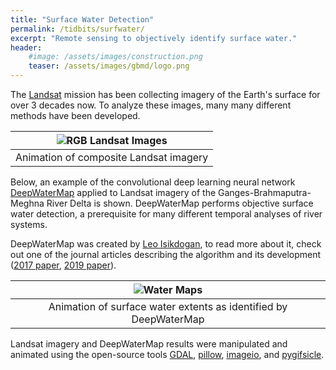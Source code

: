 ```yaml
---
title: "Surface Water Detection"
permalink: /tidbits/surfwater/
excerpt: "Remote sensing to objectively identify surface water."
header:
    #image: /assets/images/construction.png
    teaser: /assets/images/gbmd/logo.png
---
```


The [Landsat](https://landsat.gsfc.nasa.gov/) mission has been collecting
imagery of the Earth's surface for over 3 decades now.
To analyze these images, many many different methods have been developed.

| ![RGB Landsat Images](/assets/images/gbmd/GBMD_RGB_animation_smaller.gif) |
|:--:|
| Animation of composite Landsat imagery |

Below, an example of the convolutional deep learning neural network
[DeepWaterMap](https://github.com/isikdogan/deepwatermap) applied to Landsat
imagery of the Ganges-Brahmaputra-Meghna River Delta is shown.
DeepWaterMap performs objective surface water detection, a prerequisite for
many different temporal analyses of river systems.

DeepWaterMap was created by [Leo Isikdogan](https://www.isikdogan.com/), to
read more about it, check out one of the journal articles describing the
algorithm and its development
([2017 paper](https://ieeexplore.ieee.org/document/8013683),
[2019 paper](https://ieeexplore.ieee.org/document/8913594)).

| ![Water Maps](/assets/images/gbmd/GBMD_animation_smaller.gif) |
|:--:|
| Animation of surface water extents as identified by DeepWaterMap |

Landsat imagery and DeepWaterMap results were manipulated and animated using
the open-source tools [GDAL](https://gdal.org/),
[pillow](https://python-pillow.org/),
[imageio](https://imageio.github.io/),
and [pygifsicle](https://github.com/LucaCappelletti94/pygifsicle).
